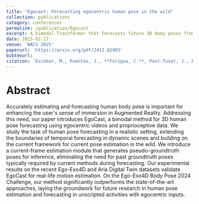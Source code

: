 ```yaml
---
title: "Egocast: Forecasting egocentric human pose in the wild"
collection: publications
category: conferences
permalink: /publication/Egocast
excerpt: A bimodal Transformer that forecasts future 3D body poses from first-person video and headset motion using pseudo-ground-truth estimation.
date: 2025-02-17
venue: 'WACV 2025'
paperurl: 'https://arxiv.org/pdf/2412.02903'
bibtexurl: 
citation: 'Escobar, M., Puentes, J., **Forigua, C.**, Pont-Tuset, J., Maninis, K. K., & Arbelaez, P. (2025, February). Egocast: Forecasting egocentric human pose in the wild. In 2025 IEEE/CVF Winter Conference on Applications of Computer Vision (WACV) (pp. 5831-5841). IEEE.'
---
```


Abstract
======
Accurately estimating and forecasting human body pose is important for enhancing the user's sense of immersion in Augmented Reality. Addressing this need, our paper introduces EgoCast, a bimodal method for 3D human pose forecasting using egocentric videos and proprioceptive data. We study the task of human pose forecasting in a realistic setting, extending the boundaries of temporal forecasting in dynamic scenes and building on the current framework for current pose estimation in the wild. We introduce a current-frame estimation module that generates pseudo-groundtruth poses for inference, eliminating the need for past groundtruth poses typically required by current methods during forecasting. Our experimental results on the recent Ego-Exo4D and Aria Digital Twin datasets validate EgoCast for real-life motion estimation. On the Ego-Exo4D Body Pose 2024 Challenge, our method significantly outperforms the state-of-the-art approaches, laying the groundwork for future research in human pose estimation and forecasting in unscripted activities with egocentric inputs.